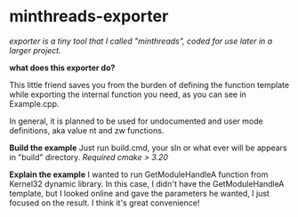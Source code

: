 
# minthreads-exporter

*exporter is a tiny tool that I called "minthreads", coded for use later in a larger project.*

 **what does this exporter do?**

This little friend saves you from the burden of defining the function template while exporting the internal function you need, as you can see in Example.cpp.

In general, it is planned to be used for undocumented and user mode definitions, aka value nt and zw functions.

**Build the example**
Just run build.cmd, your sln or what ever will be appears in "build" directory.
*Required cmake > 3.20*

**Explain the example**
I wanted to run GetModuleHandleA function from Kernel32 dynamic library. In this case, I didn't have the GetModuleHandleA template, but I looked online and gave the parameters he wanted, I just focused on the result. I think it's great convenience!
